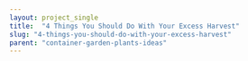 ```yaml
---
layout: project_single
title:  "4 Things You Should Do With Your Excess Harvest"
slug: "4-things-you-should-do-with-your-excess-harvest"
parent: "container-garden-plants-ideas"
---
```

 